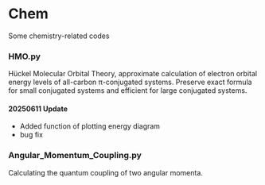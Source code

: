 # Chem
Some chemistry-related codes

### HMO.py
Hückel Molecular Orbital Theory, approximate calculation of electron orbital energy levels of all-carbon π-conjugated systems. Preserve exact formula for small conjugated systems and efficient for large conjugated systems. 
#### 20250611 Update
- Added function of plotting energy diagram
- bug fix

### Angular_Momentum_Coupling.py
Calculating the quantum coupling of two angular momenta. 
